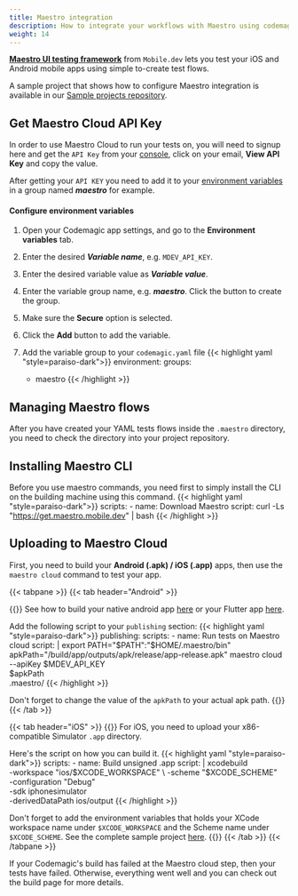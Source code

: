 ```yaml
---
title: Maestro integration
description: How to integrate your workflows with Maestro using codemagic.yaml
weight: 14
---
```


[**Maestro UI testing framework**](https://mobile.dev/) from `Mobile.dev` lets you test your iOS and Android mobile apps using simple to-create test flows.

A sample project that shows how to configure Maestro integration is available in our [Sample projects repository](https://github.com/codemagic-ci-cd/codemagic-sample-projects/tree/main/integrations/maestro_integration_demo_project).


## Get Maestro Cloud API Key

In order to use Maestro Cloud to run your tests on, you will need to signup here and get the `API Key` from your [console](https://console.mobile.dev/), click on your email, **View API Key** and copy the value.

After getting your `API KEY` you need to add it to your [environment variables](/variables/environment-variable-groups/#storing-sensitive-valuesfiles) in a group named ***maestro*** for example.

#### Configure environment variables

1. Open your Codemagic app settings, and go to the **Environment variables** tab.
2. Enter the desired **_Variable name_**, e.g. `MDEV_API_KEY`.
3. Enter the desired variable value as **_Variable value_**.
4. Enter the variable group name, e.g. **_maestro_**. Click the button to create the group.
5. Make sure the **Secure** option is selected.
6. Click the **Add** button to add the variable.

7. Add the variable group to your `codemagic.yaml` file
{{< highlight yaml "style=paraiso-dark">}}
  environment:
    groups:
      - maestro
{{< /highlight >}}

## Managing Maestro flows
After you have created your YAML tests flows inside the `.maestro` directory, you need to check the directory into your project repository.

## Installing Maestro CLI
Before you use maestro commands, you need first to simply install the CLI on the building machine using this command.
{{< highlight yaml "style=paraiso-dark">}}
scripts:
    - name: Download Maestro
      script: curl -Ls "https://get.maestro.mobile.dev" | bash
{{< /highlight >}}

## Uploading to Maestro Cloud

First, you need to build your **Android (.apk) / iOS (.app)** apps, then use the `maestro cloud` command to test your app.

{{< tabpane >}}
{{< tab header="Android" >}}

{{<markdown>}}
See how to build your native android app [here](../yaml-quick-start/building-a-native-android-app/) or your Flutter app [here](../yaml-quick-start/building-a-flutter-app/).

Add the following script to your `publishing` section:
{{< highlight yaml "style=paraiso-dark">}}
publishing:
    scripts:
    - name: Run tests on Maestro cloud
        script: | 
        export PATH="$PATH":"$HOME/.maestro/bin"
        apkPath="/build/app/outputs/apk/release/app-release.apk"
        maestro cloud \
        --apiKey $MDEV_API_KEY \
        $apkPath \
        .maestro/
{{< /highlight >}}

Don't forget to change the value of the `apkPath` to your actual apk path.
{{</markdown>}}
{{< /tab >}}

{{< tab header="iOS" >}}
{{<markdown>}}
For iOS, you need to upload your x86-compatible Simulator `.app` directory.

Here's the script on how you can build it.
{{< highlight yaml "style=paraiso-dark">}}
  scripts:
    - name: Build unsigned .app
    script: | 
        xcodebuild \
        -workspace "ios/$XCODE_WORKSPACE" \
        -scheme "$XCODE_SCHEME" \
        -configuration "Debug" \
        -sdk iphonesimulator \
        -derivedDataPath ios/output
{{< /highlight >}}

Don't forget to add the environment variables that holds your XCode workspace name under `$XCODE_WORKSPACE` and the Scheme name under `$XCODE_SCHEME`. See the complete sample project [here](https://github.com/codemagic-ci-cd/codemagic-sample-projects/tree/main/integrations/maestro_integration_demo_project/codemagic.yaml).
{{</markdown>}}
{{< /tab >}}
{{< /tabpane >}}

If your Codemagic's build has failed at the Maestro cloud step, then your tests have failed. Otherwise, everything went well and you can check out the build page for more details.
